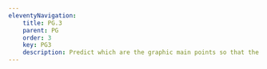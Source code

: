 ```yaml
---
eleventyNavigation:
    title: PG.3
    parent: PG
    order: 3
    key: PG3
    description: Predict which are the graphic main points so that the concept is understood, during your planning.
---
```

